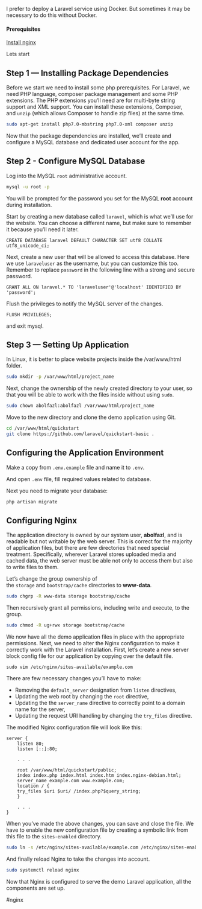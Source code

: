 I prefer to deploy a Laravel service using Docker. But sometimes it may be necessary to do this without Docker.

#### Prerequisites
[Install nginx](obsidian://open?vault=Linux&file=Nginx%2FNginx%20in%20Docker%20Container)

Lets start

## Step 1 — Installing Package Dependencies

Before we start we need to install some php prerequisites.
For Laravel, we need PHP language, composer package management and some PHP extensions.
The PHP extensions you’ll need are for multi-byte string support and XML support. You can install these extensions, Composer, and `unzip` (which allows Composer to handle zip files) at the same time.

```bash
sudo apt-get install php7.0-mbstring php7.0-xml composer unzip
```

Now that the package dependencies are installed, we’ll create and configure a MySQL database and dedicated user account for the app.

## Step 2 - Configure MySQL Database

Log into the MySQL `root` administrative account.

```bash
mysql -u root -p
```

You will be prompted for the password you set for the MySQL **root** account during installation.

Start by creating a new database called `laravel`, which is what we’ll use for the website. You can choose a different name, but make sure to remember it because you’ll need it later.

```mysql
CREATE DATABASE laravel DEFAULT CHARACTER SET utf8 COLLATE utf8_unicode_ci;
```

Next, create a new user that will be allowed to access this database. Here we use `laraveluser` as the username, but you can customize this too. Remember to replace `password` in the following line with a strong and secure password.

```mysql
GRANT ALL ON laravel.* TO 'laraveluser'@'localhost' IDENTIFIED BY 'password';
```

Flush the privileges to notify the MySQL server of the changes.

```mysql
FLUSH PRIVILEGES;
```

and exit mysql.

## Step 3 — Setting Up Application

In Linux, it is better to place website projects inside the /var/www/html folder.

```bash
sudo mkdir -p /var/www/html/project_name
```

Next, change the ownership of the newly created directory to your user, so that you will be able to work with the files inside without using `sudo`.

```bash
sudo chown abolfazl:abolfazl /var/www/html/project_name
```

Move to the new directory and clone the demo application using Git.

```bash
cd /var/www/html/quickstart
git clone https://github.com/laravel/quickstart-basic .
```

## Configuring the Application Environment

Make a copy from `.env.example` file and name it to `.env`.

And open `.env` file, fill required values related to database.

Next you need to migrate your database:

```bash
php artisan migrate
```

## Configuring Nginx

The application directory is owned by our system user, **abolfazl**, and is readable but not writable by the web server. This is correct for the majority of application files, but there are few directories that need special treatment. Specifically, wherever Laravel stores uploaded media and cached data, the web server must be able not only to access them but also to write files to them.

Let’s change the group ownership of the `storage` and `bootstrap/cache` directories to **www-data**.

```bash
sudo chgrp -R www-data storage bootstrap/cache
```

Then recursively grant all permissions, including write and execute, to the group.

```bash
sudo chmod -R ug+rwx storage bootstrap/cache
```

We now have all the demo application files in place with the appropriate permissions. Next, we need to alter the Nginx configuration to make it correctly work with the Laravel installation. First, let’s create a new server block config file for our application by copying over the default file.

```
sudo vim /etc/nginx/sites-available/example.com
```

There are few necessary changes you’ll have to make:

-   Removing the `default_server` designation from `listen` directives,
-   Updating the web root by changing the `root` directive,
-   Updating the the `server_name` directive to correctly point to a domain name for the server,
-   Updating the request URI handling by changing the `try_files` directive.

The modified Nginx configuration file will look like this:

```nginx
server {
	listen 80;
	listen [::]:80;
	
	. . .
	
	root /var/www/html/quickstart/public;
	index index.php index.html index.htm index.nginx-debian.html;
	server_name example.com www.example.com;
	location / { 
	try_files $uri $uri/ /index.php?$query_string;
	}
	
	. . . 
}
```

When you’ve made the above changes, you can save and close the file. We have to enable the new configuration file by creating a symbolic link from this file to the `sites-enabled` directory.

```bash
sudo ln -s /etc/nginx/sites-available/example.com /etc/nginx/sites-enabled/
```

And finally reload Nginx to take the changes into account.

```bash
sudo systemctl reload nginx
```

Now that Nginx is configured to serve the demo Laravel application, all the components are set up.

#nginx 